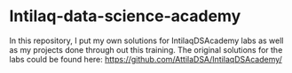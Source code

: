 # Intilaq-data-science-academy
In this repository, I put my own solutions for IntilaqDSAcademy labs as well as my projects done through out this training.
The original solutions for the labs could be found here: https://github.com/AttilaDSA/IntilaqDSAcademy/
